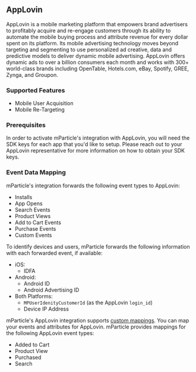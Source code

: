 
## AppLovin

AppLovin is a mobile marketing platform that empowers brand advertisers to profitably acquire and re-engage customers through its ability to automate the mobile buying process and attribute revenue for every dollar spent on its platform. Its mobile advertising technology moves beyond targeting and segmenting to use personalized ad creative, data and predictive models to deliver dynamic mobile advertising. AppLovin offers dynamic ads to over a billion consumers each month and works with 300+ world-class brands including OpenTable, Hotels.com, eBay, Spotify, GREE, Zynga, and Groupon.

### Supported Features

* Mobile User Acquisition
* Mobile Re-Targeting

### Prerequisites

In order to activate mParticle's integration with AppLovin, you will need the SDK keys for each app that you'd like to setup.  Please reach out to your AppLovin representative for more information on how to obtain your SDK keys.

### Event Data Mapping

mParticle's integration forwards the following event types to AppLovin:

* Installs
* App Opens
* Search Events
* Product Views
* Add to Cart Events
* Purchase Events
* Custom Events

To identify devices and users, mParticle forwards the following information with each forwarded event, if available:

* iOS:
	* IDFA
* Android:
	* Android ID
	* Android Advertising ID
* Both Platforms:
	* `MPUserIdenityCustomerId` (as the AppLovin `login_id`)
	* Device IP Address

mParticle's AppLovin integration supports [custom mappings](#custom-mappings). You can map your events and attributes for AppLovin. mParticle provides mappings for the following AppLovin event types:

* Added to Cart
* Product View
* Purchased
* Search
